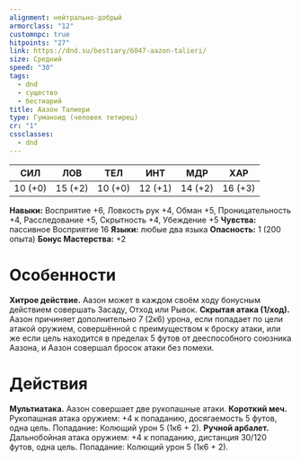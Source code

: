 ```yaml
---
alignment: нейтрально-добрый
armorclass: "12"
customnpc: true
hitpoints: "27"
link: https://dnd.su/bestiary/6047-aazon-talieri/
size: Средний
speed: "30"
tags:
  - dnd
  - существо
  - бестиарий
title: Аазон Талиери
type: Гуманоид (человек тетирец)
cr: "1"
cssclasses:
  - dnd
---
```



| СИЛ     | ЛОВ     | ТЕЛ     | ИНТ     | МДР     | ХАР     |
| ------- | ------- | ------- | ------- | ------- | ------- |
| 10 (+0) | 15 (+2) | 10 (+0) | 12 (+1) | 14 (+2) | 16 (+3) |
**Навыки:** Восприятие +6, Ловкость рук +4, Обман +5, Проницательность +4, Расследование +5, Скрытность +4, Убеждение +5
**Чувства:** пассивное Восприятие 16
**Языки:** любые два языка
**Опасность:** 1 (200 опыта)
**Бонус Мастерства:** +2


# Особенности
**Хитрое действие.** Аазон может в каждом своём ходу бонусным действием совершать Засаду, Отход или Рывок.
**Скрытая атака (1/ход).** Аазон причиняет дополнительно 7 (2к6) урона, если попадает по цели атакой оружием, совершённой с преимуществом к броску атаки, или же если цель находится в пределах 5 футов от дееспособного союзника Аазона, и Аазон совершал бросок атаки без помехи.


# Действия
**Мультиатака.** Аазон совершает две рукопашные атаки.
**Короткий меч.** Рукопашная атака оружием: +4 к попаданию, досягаемость 5 футов, одна цель. Попадание: Колющий урон 5 (1к6 + 2).
**Ручной арбалет.** Дальнобойная атака оружием: +4 к попаданию, дистанция 30/120 футов, одна цель. Попадание: Колющий урон 5 (1к6 + 2).